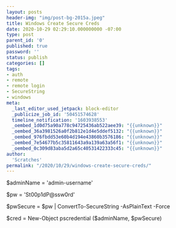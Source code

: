 ```yaml
---
layout: posts
header-img: "img/post-bg-2015a.jpeg"
title: Windows Create Secure Creds
date: 2020-10-29 02:29:10.000000000 -07:00
type: post
parent_id: '0'
published: true
password: ''
status: publish
categories: []
tags:
- auth
- remote
- remote login
- SecureString
- windows
meta:
  _last_editor_used_jetpack: block-editor
  _publicize_job_id: '50451574628'
  timeline_notification: '1603938553'
  _oembed_1d0d75a90a778c94725436ab522aee39: "{{unknown}}"
  _oembed_36a3981526a0f2b812e1d4e5ddef5132: "{{unknown}}"
  _oembed_976fbdd53e60b4d194e43860b3576186: "{{unknown}}"
  _oembed_7e54677b5c35811643a9a139a63a56f1: "{{unknown}}"
  _oembed_0c309d83aba5d2a65c40531422333c45: "{{unknown}}"
author:
  'Scratches'
permalink: "/2020/10/29/windows-create-secure-creds/"
---
```


<p>$adminName = 'admin-username'</p>


<p>$pw = 'St00p1dP@ssw0rd'</p>


<p>$pwSecure = $pw | ConvertTo-SecureString -AsPlainText -Force</p>


<p>$cred = New-Object pscredential ($adminName, $pwSecure)</p>



